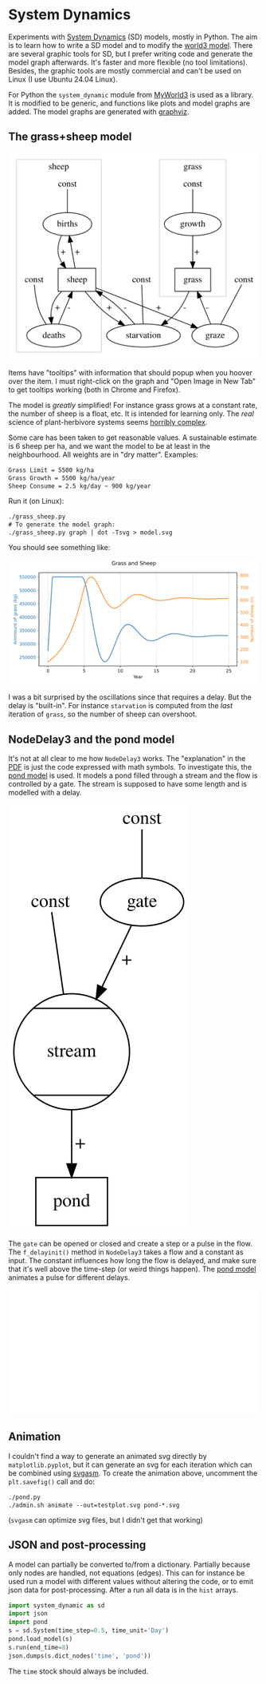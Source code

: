 # System Dynamics

Experiments with [System Dynamics](
https://en.wikipedia.org/wiki/System_dynamics) (SD) models, mostly in
Python. The aim is to learn how to write a SD model and to modify the
[world3 model](WORLD3.md). There are several graphic tools for SD, but
I prefer writing code and generate the model graph afterwards. It's
faster and more flexible (no tool limitations). Besides, the graphic
tools are mostly commercial and can't be used on Linux (I use Ubuntu
24.04 Linux).

For Python the `system_dynamic` module from
[MyWorld3](https://github.com/Juji29/MyWorld3) is used as a
library. It is modified to be generic, and functions like plots and
model graphs are added. The model graphs are generated with
[graphviz](https://graphviz.org/).


## The grass+sheep model

<img src="figures/grass+sheep.svg" />

Items have "tooltips" with information that should popup when you
hoover over the item. I must right-click on the graph and "Open Image
in New Tab" to get tooltips working (both in Chrome and Firefox).

The model is *greatly* simplified! For instance grass grows at a
constant rate, the number of sheep is a float, etc. It is intended for
learning only. The *real* science of plant-herbivore systems seems
[horribly complex](http://www.google.com/search?q=system+dynamics+herbivore).

Some care has been taken to get reasonable values. A sustainable
estimate is 6 sheep per ha, and we want the model to be at least in
the neighbourhood. All weights are in "dry matter". Examples:

```
Grass Limit = 5500 kg/ha
Grass Growth = 5500 kg/ha/year
Sheep Consume = 2.5 kg/day ~ 900 kg/year
```

Run it (on Linux):
```
./grass_sheep.py
# To generate the model graph:
./grass_sheep.py graph | dot -Tsvg > model.svg
```
You should see something like:

<img src="figures/plot_grass+sheep.svg" />

I was a bit surprised by the oscillations since that requires a
delay. But the delay is "built-in". For instance `starvation` is
computed from the *last* iteration of `grass`, so the number of sheep
can overshoot.

## NodeDelay3 and the pond model

It's not at all clear to me how `NodeDelay3` works. The "explanation" in the
[PDF](https://github.com/Juji29/MyWorld3/blob/master/MyWorld3%20Equations%20and%20Explanations.pdf)
is just the code expressed with math symbols. To investigate this, the
[pond model](pond.py) is used. It models a pond filled through a
stream and the flow is controlled by a gate. The stream is supposed to
have some length and is modelled with a delay.

<img src="figures/pond.svg" />

The `gate` can be opened or closed and create a step or a pulse in the
flow. The `f_delayinit()` method in `NodeDelay3` takes a flow and a
constant as input. The constant influences how long the flow is
delayed, and make sure that it's well above the time-step (or weird
things happen).  The [pond model](pond.py) animates a pulse for
different delays.

<img src="figures/plot_pond_pulse.svg" />

## Animation

I couldn't find a way to generate an animated svg directly by
`matplotlib.pyplot`, but it can generate an svg for each iteration
which can be combined using [svgasm](https://github.com/tomkwok/svgasm/).
To create the animation above, uncomment the `plt.savefig()` call and do:

```
./pond.py
./admin.sh animate --out=testplot.svg pond-*.svg
```

(`svgasm` can optimize svg files, but I didn't get that working)


## JSON and post-processing

A model can partially be converted to/from a dictionary. Partially
because only nodes are handled, not equations (edges). This can for
instance be used run a model with different values without altering
the code, or to emit json data for post-processing. After a run all
data is in the `hist` arrays.

```python
import system_dynamic as sd
import json
import pond
s = sd.System(time_step=0.5, time_unit='Day')
pond.load_model(s)
s.run(end_time=8)
json.dumps(s.dict_nodes('time', 'pond'))
```

The `time` stock should always be included.

